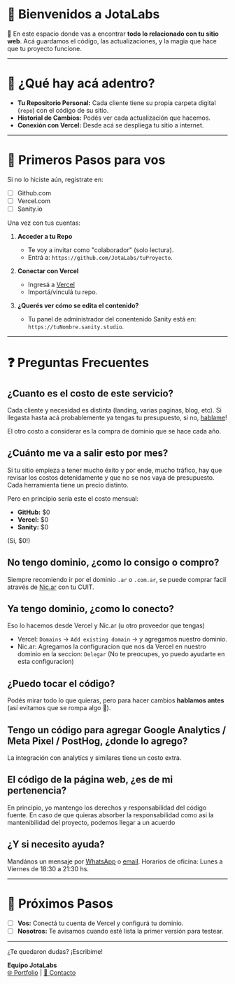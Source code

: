 # 🧉 Bienvenidos a JotaLabs 

👋 En este espacio donde vas a encontrar **todo lo relacionado con tu sitio web**. Acá guardamos el código, las actualizaciones, y la magia que hace que tu proyecto funcione.

---

# 📌 ¿Qué hay acá adentro?

- **Tu Repositorio Personal:** Cada cliente tiene su propia carpeta digital (`repo`) con el código de su sitio.
- **Historial de Cambios:** Podés ver cada actualización que hacemos.
- **Conexión con Vercel:** Desde acá se despliega tu sitio a internet.

---

# 🚀 Primeros Pasos para vos

Si no lo hiciste aún, registrate en:
- [ ] Github.com
- [ ] Vercel.com
- [ ] Sanity.io

Una vez con tus cuentas:

1. **Acceder a tu Repo**  
   - Te voy a invitar como "colaborador" (solo lectura).  
   - Entrá a: `https://github.com/JotaLabs/tuProyecto`.

2. **Conectar con Vercel**  
   - Ingresá a [Vercel](https://vercel.com)
   - Importá/vinculá tu repo.
  
3. **¿Querés ver cómo se edita el contenido?**  
   - Tu panel de administrador del conentenido Sanity está en: `https://tuNombre.sanity.studio`.  

---

# ❓ Preguntas Frecuentes

## ¿Cuanto es el costo de este servicio?
Cada cliente y necesidad es distinta (landing, varias paginas, blog, etc).
Si llegasta hasta acá probablemente ya tengas tu presupuesto, si no, [hablame](mailto:jp.juansuarez@gmail.com)!

El otro costo a considerar es la compra de dominio que se hace cada año.

## ¿Cuánto me va a salir esto por mes?
Si tu sitio empieza a tener mucho éxito y por ende, mucho tráfico, hay que revisar los costos detenidamente y que no se nos vaya de presupuesto. Cada herramienta tiene un precio distinto.

Pero en principio sería este el costo mensual:
- **GitHub:** $0
- **Vercel:** $0
- **Sanity:** $0

(Si, $0!)
## No tengo dominio, ¿como lo consigo o compro?
Siempre recomiendo ir por el dominio `.ar` o `.com.ar`, se puede comprar facil através de [Nic.ar](nic.ar) con tu CUIT.

## Ya tengo dominio, ¿como lo conecto?
Eso lo hacemos desde Vercel y Nic.ar (u otro proveedor que tengas)
- Vercel: `Domains` -> `Add existing domain` -> y agregamos nuestro dominio.
- Nic.ar: Agregamos la configuracion que nos da Vercel en nuestro dominio en la seccion: `Delegar`
(No te preocupes, yo puedo ayudarte en esta configuracion)

## ¿Puedo tocar el código?  
Podés mirar todo lo que quieras, pero para hacer cambios **hablamos antes** (así evitamos que se rompa algo 👀).

## Tengo un código para agregar Google Analytics / Meta Pixel / PostHog, ¿donde lo agrego?

La integración con analytics y similares tiene un costo extra.

## El código de la página web, ¿es de mi pertenencia?

En principio, yo mantengo los derechos y responsabilidad del código fuente. En caso de que quieras absorber la responsabilidad como asi la mantenibilidad del proyecto, podemos llegar a un acuerdo

## ¿Y si necesito ayuda?  
Mandános un mensaje por [WhatsApp](link) o [email](mailto:jp.juansuarez@gmail.com). Horarios de oficina: Lunes a Viernes de 18:30 a 21:30 hs.

---

# 📆 Próximos Pasos

- [ ] **Vos:** Conectá tu cuenta de Vercel y configurá tu dominio.  
- [ ] **Nosotros:** Te avisamos cuando esté lista la primer versión para testear.  

---

¿Te quedaron dudas? ¡Escribime!

**Equipo JotaLabs**  
[🌐 Portfolio](juanpsuarez.com.ar) | [📩 Contacto](mailto:jp.juansuarez@gmail.com)
